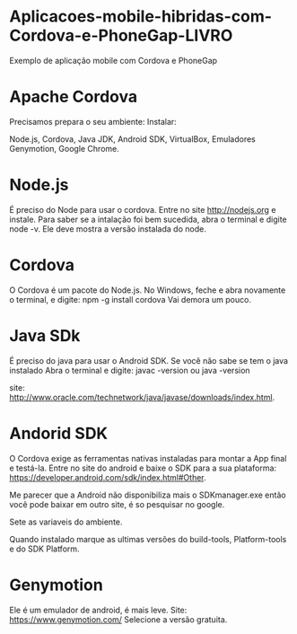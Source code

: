 # Aplicacoes-mobile-hibridas-com-Cordova-e-PhoneGap-LIVRO
 Exemplo de aplicação mobile com Cordova  e PhoneGap
 
# Apache Cordova
 Precisamos prepara o seu ambiente: 
 Instalar:
 
 Node.js, Cordova, Java JDK, Android SDK, VirtualBox, Emuladores Genymotion, Google Chrome.
 
# Node.js
 É preciso do Node para usar o cordova. Entre no site http://nodejs.org e instale.
 Para saber se a intalação foi bem sucedida, abra o terminal e digite node -v.
 Ele deve mostra a versão instalada do node.
 
# Cordova 
 O Cordova é um pacote do Node.js.
 No Windows, feche e abra novamente o terminal, e digite: 
 npm -g install cordova
 Vai demora um pouco.
# Java SDk
 É preciso do java para usar o Android SDK. Se você não sabe se tem o java instalado
 Abra o terminal e digite: javac -version ou java -version  
 
 site: http://www.oracle.com/technetwork/java/javase/downloads/index.html.
 
# Andorid SDK  
 O Cordova exige as ferramentas nativas instaladas para montar a App final e testá-la.
 Entre no site do android e baixe o SDK para a sua plataforma: 
 https://developer.android.com/sdk/index.html#Other.
 
Me parecer que a Android não disponibiliza mais o SDKmanager.exe
então você pode baixar em outro site, é so pesquisar no google. 

Sete as variaveis do ambiente.  

Quando instalado marque as ultimas versões do build-tools, Platform-tools e do SDK Platform.

# Genymotion 
 Ele é um emulador de android, é mais leve.
 Site:	https://www.genymotion.com/ Selecione a versão gratuita.
